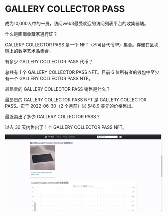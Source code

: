 # GALLERY COLLECTOR PASS

成为10,000人中的一员，访问web3最受欢迎的访问列表平台的收集器端。

什么是画廊收藏家通行证？

GALLERY COLLECTOR PASS 是一个 NFT（不可替代令牌）集合。存储在区块链上的数字艺术品集合。

有多少 GALLERY COLLECTOR PASS 代币？

总共有 1 个 GALLERY COLLECTOR PASS NFT。目前 6 位所有者的钱包中至少有一个 GALLERY COLLECTOR PASS NTF。

最昂贵的 GALLERY COLLECTOR PASS 销售是什么？

最昂贵的 GALLERY COLLECTOR PASS NFT 是 GALLERY COLLECTOR PASS。它于 2022-06-30（2 个月前）以 548.9 美元的价格售出。

最近卖出了多少 GALLERY COLLECTOR PASS？

过去 30 天内售出了 1 个 GALLERY COLLECTOR PASS NFT。

![nft](1661791277023.png)
